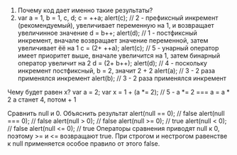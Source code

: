 1. Почему код дает именно такие результаты?
2. var a = 1, b = 1, c, d;
c = ++a; alert(c); // 2 - префиксный инкремент (рекомендуемый), увеличивает переменную на 1, и возвращает увеличинное значение
d = b++; alert(d); // 1 - постфиксный инкремент, вначале возвращает значение переменной, затем увеличивает ёё на 1
c = (2+ ++a); alert(c); // 5 - унарный оператор имеет приоритет выше, вначале увеличится на 1, затем бинарный оператор увеличит на 2
d = (2+ b++); alert(d); // 4 - поскольку инкремент постфиксный, b = 2, значит 2 + 2
alert(a); // 3 - 2 раза применялся инкремент
alert(b); // 3 - 2 раза применялся инкремент

Чему будет равен x?
var a = 2;
var x = 1 + (a *= 2); // 5 - a *= 2 === a = a * 2 a станет 4, потом + 1

Сравнить null и 0. Объяснить результат
alert(null == 0); // false 
alert(null === 0); // false
alert(null > 0); // false
alert(null >= 0); // true
alert(null < 0); // false
alert(null <= 0); // true
Операторы сравнения приводят null к 0, поэтому >= и <= возвращают true. При строгом и нестрогом равенстве к null применяется особое правило от этого false.
